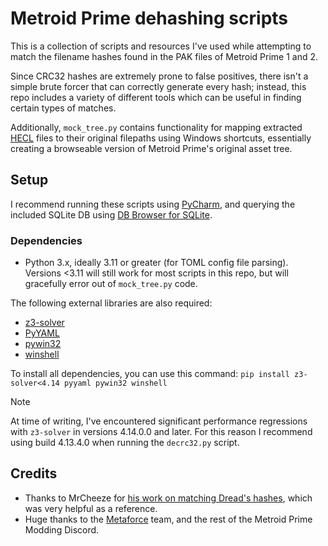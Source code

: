 # Metroid Prime dehashing scripts
This is a collection of scripts and resources I've used while attempting to match the filename hashes found in the PAK
files of Metroid Prime 1 and 2.

Since CRC32 hashes are extremely prone to false positives, there isn't a simple brute forcer that can correctly
generate every hash; instead, this repo includes a variety of different tools which can be useful in finding certain
types of matches. 

Additionally, `mock_tree.py` contains functionality for mapping extracted [HECL](https://github.com/AxioDL/hecl) files to their original filepaths using
Windows shortcuts, essentially creating a browseable version of Metroid Prime's original asset tree.

## Setup
I recommend running these scripts using [PyCharm](https://www.jetbrains.com/pycharm/), and querying the included SQLite
DB using [DB Browser for SQLite](https://sqlitebrowser.org/). 

### Dependencies
* Python 3.x, ideally 3.11 or greater (for TOML config file parsing). Versions <3.11 will still work for most scripts in
this repo, but will gracefully error out of `mock_tree.py` code.

The following external libraries are also required:
* [z3-solver](https://pypi.org/project/z3-solver/)
* [PyYAML](https://pypi.org/project/PyYAML/)
* [pywin32](https://pypi.org/project/pywin32/)
* [winshell](https://pypi.org/project/winshell/)

To install all dependencies, you can use this command: `pip install z3-solver<4.14 pyyaml pywin32 winshell`

> [!NOTE]
> At time of writing, I've encountered significant performance regressions with `z3-solver` in versions 4.14.0.0 and
later. For this reason I recommend using build 4.13.4.0 when running the `decrc32.py` script.

## Credits
* Thanks to MrCheeze for [his work on matching Dread's hashes](https://github.com/MrCheeze/dread-tools/), which was very 
  helpful as a reference.
* Huge thanks to the [Metaforce](https://github.com/AxioDL/metaforce/) team, and the rest of the Metroid Prime Modding
  Discord.


